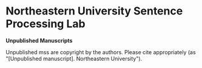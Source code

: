 # Northeastern University Sentence Processing Lab

**Unpublished Manuscripts**

Unpublished mss are copyright by the authors. Please cite appropriately (as "[Unpublished manuscript]. Northeastern University").
